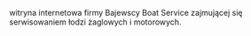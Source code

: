 witryna internetowa firmy Bajewscy Boat Service zajmującej się serwisowaniem łodzi żaglowych i motorowych.
